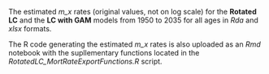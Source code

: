 The estimated *m_x* rates (original values, not on log scale) for the **Rotated LC** and the **LC with GAM** models from 1950 to 2035 for all ages in *Rda* and *xlsx* formats. 

The R code generating the estimated *m_x* rates is also uploaded as an *Rmd* notebook with the supllementary functions located in the *RotatedLC_MortRateExportFunctions.R* script.
